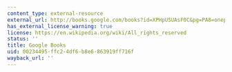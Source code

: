 ```yaml
---
content_type: external-resource
external_url: http://books.google.com/books?id=XPHpUSUAsF0C&pg=PA8=onepage
has_external_license_warning: true
license: https://en.wikipedia.org/wiki/All_rights_reserved
status: ''
title: Google Books
uid: 00234495-ffc2-4df6-b8e6-863919ff716f
wayback_url: ''
---
```

